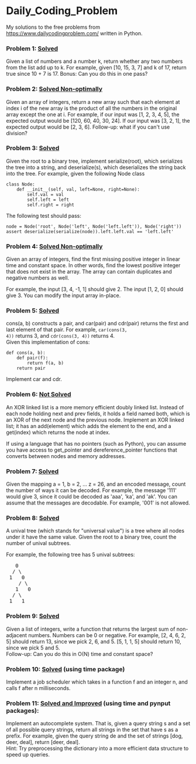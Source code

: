 # Daily_Coding_Problem
My solutions to the free problems from https://www.dailycodingproblem.com/ written in Python.

### Problem 1: [Solved](https://github.com/monk200/Daily_Coding_Problem/blob/main/problem1.py)
Given a list of numbers and a number k, return whether any two numbers from the list add up to k.
For example, given [10, 15, 3, 7] and k of 17, return true since 10 + 7 is 17.
Bonus: Can you do this in one pass?

### Problem 2: [Solved Non-optimally](https://github.com/monk200/Daily_Coding_Problem/blob/main/problem2.py)
Given an array of integers, return a new array such that each element at index i of the new array is the product of all the numbers in the original array except the one at i.
For example, if our input was [1, 2, 3, 4, 5], the expected output would be [120, 60, 40, 30, 24]. If our input was [3, 2, 1], the expected output would be [2, 3, 6].
Follow-up: what if you can't use division?

### Problem 3: [Solved](https://github.com/monk200/Daily_Coding_Problem/blob/main/problem3.py)
Given the root to a binary tree, implement serialize(root), which serializes the tree into a string, and deserialize(s), which deserializes the string back into the tree.
For example, given the following Node class    

```
class Node:  
    def __init__(self, val, left=None, right=None):  
        self.val = val  
        self.left = left  
        self.right = right   
```
The following test should pass:    

```
node = Node('root', Node('left', Node('left.left')), Node('right'))  
assert deserialize(serialize(node)).left.left.val == 'left.left'  
```

### Problem 4: [Solved Non-optimally](https://github.com/monk200/Daily_Coding_Problem/blob/main/problem4.py)
Given an array of integers, find the first missing positive integer in linear time and constant space. In other words, find the lowest positive integer that does not exist in the array. The array can contain duplicates and negative numbers as well.  

For example, the input [3, 4, -1, 1] should give 2. The input [1, 2, 0] should give 3.
You can modify the input array in-place.

### Problem 5: [Solved](https://github.com/monk200/Daily_Coding_Problem/blob/main/problem5.py)
cons(a, b) constructs a pair, and car(pair) and cdr(pair) returns the first and last element of that pair. For example, <code>car(cons(3, 4))</code> returns 3, and <code>cdr(cons(3, 4))</code> returns 4.  
Given this implementation of cons:  

```
def cons(a, b):
    def pair(f):
        return f(a, b)
    return pair
```

Implement car and cdr.

### Problem 6: [Not Solved](https://github.com/monk200/Daily_Coding_Problem/blob/main/problem6.py)
An XOR linked list is a more memory efficient doubly linked list. Instead of each node holding next and prev fields, it holds a field named both, which is an XOR of the next node and the previous node. Implement an XOR linked list; it has an add(element) which adds the element to the end, and a get(index) which returns the node at index.  

If using a language that has no pointers (such as Python), you can assume you have access to get_pointer and dereference_pointer functions that converts between nodes and memory addresses.

### Problem 7: [Solved](https://github.com/monk200/Daily_Coding_Problem/blob/main/problem7.py)
Given the mapping a = 1, b = 2, ... z = 26, and an encoded message, count the number of ways it can be decoded. For example, the message '111' would give 3, since it could be decoded as 'aaa', 'ka', and 'ak'. You can assume that the messages are decodable. For example, '001' is not allowed.  

### Problem 8: [Solved](https://github.com/monk200/Daily_Coding_Problem/blob/main/problem8.py)
A unival tree (which stands for "universal value") is a tree where all nodes under it have the same value.
Given the root to a binary tree, count the number of unival subtrees.  
  
For example, the following tree has 5 unival subtrees:  
<pre>
   0  
  / \  
 1   0  
    / \  
   1   0  
  / \  
 1   1</pre>

### Problem 9: [Solved](https://github.com/monk200/Daily_Coding_Problem/blob/main/problem9.py)
Given a list of integers, write a function that returns the largest sum of non-adjacent numbers. Numbers can be 0 or negative. For example, [2, 4, 6, 2, 5] should return 13, since we pick 2, 6, and 5. [5, 1, 1, 5] should return 10, since we pick 5 and 5.  
Follow-up: Can you do this in O(N) time and constant space?  

### Problem 10: [Solved](https://github.com/monk200/Daily_Coding_Problem/blob/main/problem10.py) (using time package)
Implement a job scheduler which takes in a function f and an integer n, and calls f after n milliseconds.

### Problem 11: [Solved and Improved](https://github.com/monk200/Daily_Coding_Problem/blob/main/problem11.py) (using time and pynput packages):
Implement an autocomplete system. That is, given a query string s and a set of all possible query strings, return all strings in the set that have s as a prefix. For example, given the query string de and the set of strings [dog, deer, deal], return [deer, deal].  
Hint: Try preprocessing the dictionary into a more efficient data structure to speed up queries.
